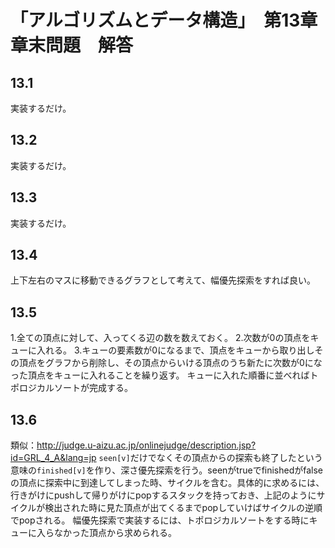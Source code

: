 # 「アルゴリズムとデータ構造」　第13章章末問題　解答
## 13.1
実装するだけ。
## 13.2
実装するだけ。
## 13.3
実装するだけ。
## 13.4
上下左右のマスに移動できるグラフとして考えて、幅優先探索をすれば良い。
## 13.5
1.全ての頂点に対して、入ってくる辺の数を数えておく。
2.次数が0の頂点をキューに入れる。
3.キューの要素数が0になるまで、頂点をキューから取り出しその頂点をグラフから削除し、その頂点からいける頂点のうち新たに次数が0になった頂点をキューに入れることを繰り返す。
キューに入れた順番に並べればトポロジカルソートが完成する。
## 13.6
類似：http://judge.u-aizu.ac.jp/onlinejudge/description.jsp?id=GRL_4_A&lang=jp
`seen[v]`だけでなくその頂点からの探索も終了したという意味の`finished[v]`を作り、深さ優先探索を行う。seenがtrueでfinishedがfalseの頂点に探索中に到達してしまった時、サイクルを含む。具体的に求めるには、行きがけにpushして帰りがけにpopするスタックを持っておき、上記のようにサイクルが検出された時に見た頂点が出てくるまでpopしていけばサイクルの逆順でpopされる。
幅優先探索で実装するには、トポロジカルソートをする時にキューに入らなかった頂点から求められる。